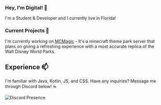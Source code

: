 
### Hey, I'm Digital! 👋

I'm a Student & Developer and I currently live in Florida!

### Current Projects 📓

I'm currently working on [MCMagic](https://mcmagic.us) - It's a minecraft theme park server that plans on giving a refreshing experience with a most accurate replica of the Walt Disney World Parks.

## Experience 📫

I'm familiar with Java, Kotlin, JS, and CSS. Have any inquiries? Message me through Discord below! ☕

  ![Discord Presence](https://lanyard-profile-readme.vercel.app/api/867857148951658536?borderRadius=20px&bg=000)
